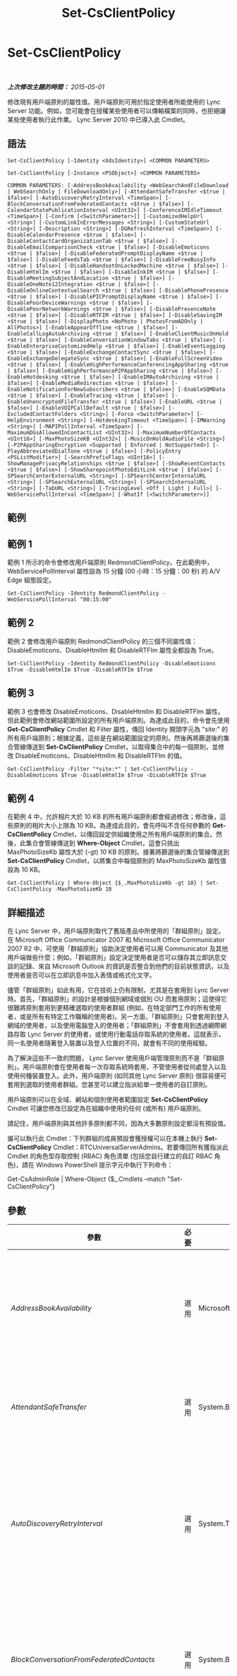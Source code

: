 ﻿---
title: Set-CsClientPolicy
TOCTitle: Set-CsClientPolicy
ms:assetid: 4b7eac0c-50e9-443a-b474-5c4e0c286028
ms:mtpsurl: https://technet.microsoft.com/zh-tw/library/Gg398300(v=OCS.15)
ms:contentKeyID: 49290842
ms.date: 08/10/2015
mtps_version: v=OCS.15
ms.translationtype: HT
---

# Set-CsClientPolicy

 

_**上次修改主題的時間：** 2015-05-01_

修改現有用戶端原則的屬性值。用戶端原則可用於指定使用者所能使用的 Lync Server 功能。例如，您可能會在授權某些使用者可以傳輸檔案的同時，也拒絕讓某些使用者執行此作業。 Lync Server 2010 中已導入此 Cmdlet。

## 語法

    Set-CsClientPolicy [-Identity <XdsIdentity>] <COMMON PARAMETERS>

    Set-CsClientPolicy [-Instance <PSObject>] <COMMON PARAMETERS>

    COMMON PARAMETERS: [-AddressBookAvailability <WebSearchAndFileDownload | WebSearchOnly | FileDownloadOnly>] [-AttendantSafeTransfer <$true | $false>] [-AutoDiscoveryRetryInterval <TimeSpan>] [-BlockConversationFromFederatedContacts <$true | $false>] [-CalendarStatePublicationInterval <UInt32>] [-ConferenceIMIdleTimeout <TimeSpan>] [-Confirm [<SwitchParameter>]] [-CustomizedHelpUrl <String>] [-CustomLinkInErrorMessages <String>] [-CustomStateUrl <String>] [-Description <String>] [-DGRefreshInterval <TimeSpan>] [-DisableCalendarPresence <$true | $false>] [-DisableContactCardOrganizationTab <$true | $false>] [-DisableEmailComparisonCheck <$true | $false>] [-DisableEmoticons <$true | $false>] [-DisableFederatedPromptDisplayName <$true | $false>] [-DisableFeedsTab <$true | $false>] [-DisableFreeBusyInfo <$true | $false>] [-DisableHandsetOnLockedMachine <$true | $false>] [-DisableHtmlIm <$true | $false>] [-DisableInkIM <$true | $false>] [-DisableMeetingSubjectAndLocation <$true | $false>] [-DisableOneNote12Integration <$true | $false>] [-DisableOnlineContextualSearch <$true | $false>] [-DisablePhonePresence <$true | $false>] [-DisablePICPromptDisplayName <$true | $false>] [-DisablePoorDeviceWarnings <$true | $false>] [-DisablePoorNetworkWarnings <$true | $false>] [-DisablePresenceNote <$true | $false>] [-DisableRTFIM <$true | $false>] [-DisableSavingIM <$true | $false>] [-DisplayPhoto <NoPhoto | PhotosFromADOnly | AllPhotos>] [-EnableAppearOffline <$true | $false>] [-EnableCallLogAutoArchiving <$true | $false>] [-EnableClientMusicOnHold <$true | $false>] [-EnableConversationWindowTabs <$true | $false>] [-EnableEnterpriseCustomizedHelp <$true | $false>] [-EnableEventLogging <$true | $false>] [-EnableExchangeContactSync <$true | $false>] [-EnableExchangeDelegateSync <$true | $false>] [-EnableFullScreenVideo <$true | $false>] [-EnableHighPerformanceConferencingAppSharing <$true | $false>] [-EnableHighPerformanceP2PAppSharing <$true | $false>] [-EnableHotdesking <$true | $false>] [-EnableIMAutoArchiving <$true | $false>] [-EnableMediaRedirection <$true | $false>] [-EnableNotificationForNewSubscribers <$true | $false>] [-EnableSQMData <$true | $false>] [-EnableTracing <$true | $false>] [-EnableUnencryptedFileTransfer <$true | $false>] [-EnableURL <$true | $false>] [-EnableVOIPCallDefault <$true | $false>] [-ExcludedContactFolders <String>] [-Force <SwitchParameter>] [-HelpEnvironment <String>] [-HotdeskingTimeout <TimeSpan>] [-IMWarning <String>] [-MAPIPollInterval <TimeSpan>] [-MaximumDGsAllowedInContactList <UInt32>] [-MaximumNumberOfContacts <UInt16>] [-MaxPhotoSizeKB <UInt32>] [-MusicOnHoldAudioFile <String>] [-P2PAppSharingEncryption <Supported | Enforced | NotSupported>] [-PlayAbbreviatedDialTone <$true | $false>] [-PolicyEntry <PSListModifier>] [-SearchPrefixFlags <UInt16>] [-ShowManagePrivacyRelationships <$true | $false>] [-ShowRecentContacts <$true | $false>] [-ShowSharepointPhotoEditLink <$true | $false>] [-SPSearchCenterExternalURL <String>] [-SPSearchCenterInternalURL <String>] [-SPSearchExternalURL <String>] [-SPSearchInternalURL <String>] [-TabURL <String>] [-TracingLevel <Off | Light | Full>] [-WebServicePollInterval <TimeSpan>] [-WhatIf [<SwitchParameter>]]

## 範例

## 範例 1

範例 1 所示的命令會修改用戶端原則 RedmondClientPolicy。在此範例中，WebServicePollInterval 屬性設為 15 分鐘 (00 小時：15 分鐘：00 秒) 的 A/V Edge 組態設定。

    Set-CsClientPolicy -Identity RedmondClientPolicy -WebServicePollInterval "00:15:00"

## 範例 2

範例 2 會修改用戶端原則 RedmondClientPolicy 的三個不同屬性值：DisableEmoticons、DisableHtmlIm 和 DisableRTFIm 屬性全都設為 True。

    Set-CsClientPolicy -Identity RedmondClientPolicy -DisableEmoticons $True -DisableHtmlIm $True -DisableRTFIm $True

## 範例 3

範例 3 也會修改 DisableEmoticons、DisableHtmlIm 和 DisableRTFIm 屬性。但此範例會修改網站範圍所設定的所有用戶端原則。為達成此目的，命令會先使用 **Get-CsClientPolicy** Cmdlet 和 Filter 屬性，傳回 Identity 開頭字元為 "site:" 的所有用戶端原則；根據定義，這些是在網站範圍設定的原則。然後再將篩選後的集合管線傳送到 **Set-CsClientPolicy** Cmdlet，以取得集合中的每一個原則，並修改 DisableEmoticons、DisableHtmlIm 和 DisableRTFIm 的值。

    Get-CsClientPolicy -Filter "*site:*" | Set-CsClientPolicy -DisableEmoticons $True -DisableHtmlIm $True -DisableRTFIm $True

## 範例 4

在範例 4 中，允許相片大於 10 KB 的所有用戶端原則都會經過修改；修改後，這些原則的相片大小上限為 10 KB。為達成此目的，會先呼叫不含任何參數的 **Get-CsClientPolicy** Cmdlet，以傳回設定供組織使用之所有用戶端原則的集合。然後，此集合會管線傳送到 **Where-Object** Cmdlet，這會只挑出 MaxPhotoSizeKb 屬性大於 (-gt) 10 KB 的原則。接著將篩選後的集合管線傳送到 **Set-CsClientPolicy** Cmdlet，以將集合中每個原則的 MaxPhotoSizeKb 屬性值設為 10 KB。

    Get-CsClientPolicy | Where-Object {$_.MaxPhotoSizeKb -gt 10} | Set-CsClientPolicy -MaxPhotoSizeKb 10

## 詳細描述

在 Lync Server 中，用戶端原則取代了舊版產品中所使用的「群組原則」設定。在 Microsoft Office Communicator 2007 和 Microsoft Office Communicator 2007 R2 中，可使用「群組原則」協助決定使用者可以用 Communicator 及其他用戶端做些什麼；例如，「群組原則」設定決定使用者是否可以儲存其立即訊息交談的記錄、來自 Microsoft Outlook 的資訊是否整合到他們的目前狀態資訊，以及使用者是否可以在立即訊息中加入表情或格式化文字。

儘管「群組原則」如此有用，它在技術上仍有限制，尤其是在套用到 Lync Server 時。首先，「群組原則」的設計是根據個別網域或個別 OU 而套用原則；這使得它很難將原則套用到更精確選取的使用者群組 (例如，在特定部門工作的所有使用者，或是所有有特定工作職稱的使用者)。另一方面，「群組原則」只會套用到登入網域的使用者，以及使用電腦登入的使用者；「群組原則」不會套用到透過網際網路存取 Lync Server 的使用者，或使用行動電話存取系統的使用者。這就表示，同一名使用者隨著登入裝置以及登入位置的不同，就會有不同的使用經驗。

為了解決這些不一致的問題， Lync Server 使用用戶端管理原則而不是「群組原則」。用戶端原則會在使用者每一次存取系統時套用，不管使用者從何處登入以及使用何種裝置登入。此外，用戶端原則 (如同其他 Lync Server 原則) 很容易便可套用到選取的使用者群組。您甚至可以建立指派給單一使用者的自訂原則。

用戶端原則可以在全域、網站和個別使用者範圍設定 **Set-CsClientPolicy** Cmdlet 可讓您修改已設定為在組織中使用的任何 (或所有) 用戶端原則。

請記住，用戶端原則與其他許多原則都不同，因為大多數原則設定都沒有預設值。

誰可以執行此 Cmdlet：下列群組的成員預設會獲授權可以在本機上執行 **Set-CsClientPolicy** Cmdlet：RTCUniversalServerAdmins。若要傳回所有獲指派此 Cmdlet 的角色型存取控制 (RBAC) 角色清單 (包括您自行建立的自訂 RBAC 角色)，請在 Windows PowerShell 提示字元中執行下列命令：

Get-CsAdminRole | Where-Object {$\_.Cmdlets –match "Set-CsClientPolicy"}

## 參數


<table>
<colgroup>
<col style="width: 25%" />
<col style="width: 25%" />
<col style="width: 25%" />
<col style="width: 25%" />
</colgroup>
<thead>
<tr class="header">
<th>參數</th>
<th>必要</th>
<th>類型</th>
<th>說明</th>
</tr>
</thead>
<tbody>
<tr class="odd">
<td><p><em>AddressBookAvailability</em></p></td>
<td><p>選用</p></td>
<td><p>Microsoft.Rtc.Management.WritableConfig.Policy.Client.AddressBookAvailability</p></td>
<td><p>表示如何讓使用者存取 Address Book Server 中的資訊 (亦即，使用 通訊錄 Web 查詢服務和/或將通訊錄複本下載到其本機電腦)。AddressBookAvailability 必須設為下列其中一個值：</p>
<p>WebSearchAndFileDownload</p>
<p>WebSearchOnly</p>
<p>FileDownloadOnly</p></td>
</tr>
<tr class="even">
<td><p><em>AttendantSafeTransfer</em></p></td>
<td><p>選用</p></td>
<td><p>System.Boolean</p></td>
<td><p>此參數設為 True 時， Lync 服務員會在「安全轉接」模式下運作；也就是說未連絡到預期接聽者的轉接通話將會重新出現在來電區域，並且附上「轉接失敗」通知。設為 False 時，無法連絡到預期接聽者的轉接通話將不會重新出現在來電區域。</p></td>
</tr>
<tr class="odd">
<td><p><em>AutoDiscoveryRetryInterval</em></p></td>
<td><p>選用</p></td>
<td><p>System.TimeSpan</p></td>
<td><p>嘗試連線失敗後，指定 Lync 再次嘗試連線到 Lync Server 之前要等待的時間。AutoDiscoveryRetryInterval 可以設定為 1 秒 和 60 分鐘 (1 小時) (含) 之間的值。</p>
<p>當指定 AutoDiscoveryRetryInterval 時，您必須使用時:分:秒的格式表示。例如，使用下列語法，將間隔設定為 25 分鐘：</p>
<p>- AutoDiscoveryRetryInterval 00:25:00</p>
<p>此設定相當於 Office Communications Server 2007 R2 的 [重試自動尋找的時間間隔] 群組原則設定。</p></td>
</tr>
<tr class="even">
<td><p><em>BlockConversationFromFederatedContacts</em></p></td>
<td><p>選用</p></td>
<td><p>System.Boolean</p></td>
<td><p>設為 True 時，組織外部的連絡人將無法與適用此原則的任何使用者起始立即訊息交談。不過，只要內部使用者起始該交談，外部使用者將能夠參與交談。設為 False 時，外部連絡人可以將未經同意的立即訊息傳送給組織中的使用者。</p>
<p>此設定相當於 Office Communications Server 2007 R2 的 [封鎖來自聯盟連絡人的交談] 群組原則設定。</p></td>
</tr>
<tr class="odd">
<td><p><em>CalendarStatePublicationInterval</em></p></td>
<td><p>選用</p></td>
<td><p>System.UInt32</p></td>
<td><p>指定 Lync 在從 Microsoft Outlook 擷取行事曆資訊，並將此資料新增到目前狀態資訊之前所等待的秒數。</p>
<p>例如，使用下列語法，將 CalendarStatePublicationInterval 設定為 10 分鐘 (600 秒)：</p>
<p>- CalendarStatePublicationInterval 600</p>
<p>此設定相當於 Office Communications Server 2007 R2 的 [發佈行事曆資料至目前狀態的時間間隔] 群組原則設定。</p></td>
</tr>
<tr class="even">
<td><p><em>ConferenceIMIdleTimeout</em></p></td>
<td><p>選用</p></td>
<td><p>System.TimeSpan</p></td>
<td><p>表示使用者可以持續在立即訊息工作階段中，而不傳送或接收立即訊息的分鐘數。</p>
<p>ConferenceIMIdleTimeout 必須小於或等於 1 小時，而且必須使用時:分:秒的格式指定。例如，下列語法將逾時值設定為 45 分鐘：</p>
<p>-ConferenceIMIdleTimeout 00:45:00</p></td>
</tr>
<tr class="odd">
<td><p><em>Confirm</em></p></td>
<td><p>選用</p></td>
<td><p>System.Management.Automation.SwitchParameter</p></td>
<td><p>在執行命令前先提示確認。</p></td>
</tr>
<tr class="even">
<td><p><em>CustomizedHelpUrl</em></p></td>
<td><p>選用</p></td>
<td><p>System.String</p></td>
<td><p>組織所設定之自訂 Lync 說明的 URL。每當使用者按一下 Lync 中的 [說明] 功能表時，都會顯示此說明，而不會顯示預設的產品說明。此參數已被淘汰，無法再於 Lync Server 2013中使用。</p>
<p>除非您也將 EnableEnterpriseCustomizedHelp 設為 True，否則將無法使用自訂說明。</p>
<p>此設定相當於 Office Communications Server 2007 R2 的 [說明功能表] 群組原則設定。</p></td>
</tr>
<tr class="odd">
<td><p><em>CustomLinkInErrorMessages</em></p></td>
<td><p>選用</p></td>
<td><p>System.String</p></td>
<td><p>可以新增到出現在 Lync 中之錯誤訊息的網站 URL。如果有指定 URL，該 URL 將會出現在 Lync 中所發生之任何錯誤訊息的底部。然後，在使用者按一下該連結之後，就會前往包含其他資訊、疑難排解秘訣等等的自訂網站。</p></td>
</tr>
<tr class="even">
<td><p><em>CustomStateUrl</em></p></td>
<td><p>選用</p></td>
<td><p>System.String</p></td>
<td><p>指定將自訂目前狀態新增至 Lync 所使用之 XML 檔案的位置 (除了「線上」、「忙碌」和「請勿打擾」等內建狀態之外， Lync 還允許最多再自訂四個目前狀態)。XML 檔案的位置應該使用 HTTPS 通訊協定指定。</p>
<p>此設定相當於 Office Communications Server 2007 R2 的 [自訂目前狀態 URL] 群組原則設定。</p></td>
</tr>
<tr class="odd">
<td><p><em>Description</em></p></td>
<td><p>選用</p></td>
<td><p>System.String</p></td>
<td><p>可讓系統管理員提供關於原則的其他資訊。例如，「描述」可以指出被指派原則的使用者。</p></td>
</tr>
<tr class="even">
<td><p><em>DGRefreshInterval</em></p></td>
<td><p>選用</p></td>
<td><p>System.TimeSpan</p></td>
<td><p>表示 Lync 在自動重新整理已在連絡人清單中「展開」之任何通訊群組成員資格清單前所等待的時間 (展開通訊群組表示顯示該群組中的所有成員)。DGRefreshInterval 可以設定為 30 和 28,800 秒 (8 小時) (含) 之間的任何整數值。預設值為 28,800 秒。</p>
<p>此設定相當於 Office Communications Server 2007 R2 的 [重新整理每個通訊群組成員的時間間隔] 群組原則設定。</p></td>
</tr>
<tr class="odd">
<td><p><em>DisableCalendarPresence</em></p></td>
<td><p>選用</p></td>
<td><p>System.Boolean</p></td>
<td><p>設為 True 時，從 Microsoft Outlook 所取得的行事曆資料將不會包含在目前狀態資訊中。設為 False 時，行事曆資料將會包含在目前狀態資訊中。例如，連絡人卡片中會報告空閒/忙碌資訊；同樣地，只要 Outlook 在任何時候顯示您在會議中，就會將您的狀態自動設為「忙碌」。</p>
<p>此設定相當於 Office Communications Server 2007 R2 的 [停用行事曆目前狀態] 群組原則設定。</p></td>
</tr>
<tr class="even">
<td><p><em>DisableContactCardOrganizationTab</em></p></td>
<td><p>選用</p></td>
<td><p>System.Boolean</p></td>
<td><p>此參數設為 True 時，在 Lync 使用者介面中看不到連絡人卡片的 [組織] 索引標籤。設為 False 時，在 Lync 中可以使用連絡人卡片的 [組織] 索引標籤。</p></td>
</tr>
<tr class="odd">
<td><p><em>DisableEmailComparisonCheck</em></p></td>
<td><p>選用</p></td>
<td><p>System.Boolean</p></td>
<td><p>設為 True 時，Lync 將不會嘗試確認目前正在執行的任何 Microsoft Outlook 執行個體是否都屬於執行 Lync 的同一個使用者；例如，此軟體將不會確認 Outlook 和 Lync 是否都使用 Ken Myer 的使用者帳戶執行。該軟體會假設這兩個應用程式都由同一個帳戶執行，而且會依序地將 Outlook 連絡人和行事曆資料加入 Lync 中。</p>
<p>設為 False 時， Lync 將會使用 SMTP 位址確認 Outlook 和 Lync 是否以同一個帳戶執行。如果 SMTP 位址不符，則 Outlook 中的連絡人和行事曆資料將不會納入 Lync 中。</p>
<p></p></td>
</tr>
<tr class="even">
<td><p><em>DisableEmoticons</em></p></td>
<td><p>選用</p></td>
<td><p>System.Boolean</p></td>
<td><p>設為 True 時，使用者將無法傳送或接收其立即訊息中的表情符號，但是他們可以看到這些表情符號的相對應文字。例如，使用者看不到圖形的「笑臉」，但是會看到相對應文字：</p>
<p>: )</p>
<p>設為 False 時，使用者將可以在其立即訊息中加入表情符號，並在所收到的立即訊息中看到表情符號。</p>
<p>此設定相當於 Office Communications Server 2007 R2 的 [在立即訊息中停用表情符號] 群組原則設定。</p></td>
</tr>
<tr class="odd">
<td><p><em>DisableFederatedPromptDisplayName</em></p></td>
<td><p>選用</p></td>
<td><p>System.Boolean</p></td>
<td><p>設為 True 時，將您新增至同盟使用者之連絡人清單時產生的任何通知對話方塊將會使用同盟使用者的 SIP 位址 (例如，sip:kenmyer@fabrikam.com)。設為 False 時，通知對話方塊將會改用同盟使用者的顯示名稱 (例如，Ken Myer)。</p>
<p>此設定相當於 Office Communications Server 2007 R2 的 [防止在通知對話方塊中顯示非 PIC 的同盟連絡人的顯示名稱] 群組原則設定。</p></td>
</tr>
<tr class="even">
<td><p><em>DisableFeedsTab</em></p></td>
<td><p>選用</p></td>
<td><p>System.Boolean</p></td>
<td><p>此參數設為 True 時，[活動摘要] 索引標籤將不會顯示在 Lync 中。設為 False 時，[摘要] 索引標籤將可以在 Lync 中使用。</p></td>
</tr>
<tr class="odd">
<td><p><em>DisableFreeBusyInfo</em></p></td>
<td><p>選用</p></td>
<td><p>System.Boolean</p></td>
<td><p>設為 True 時，從 Microsoft Outlook 擷取的空閒/忙碌資訊將不會顯示在連絡人卡片中。設為 False 時，空閒/忙碌資訊會顯示在連絡人卡片中。例如，您的連絡人卡片可能會加入類似如下的記事：</p>
<p>行事曆: 在 2:00 PM 之前皆為空閒</p>
<p>此設定相當於 Office Communications Server 2007 R2 的 [停用發佈空閒/忙碌資訊] 群組原則設定。</p></td>
</tr>
<tr class="even">
<td><p><em>DisableHandsetOnLockedMachine</em></p></td>
<td><p>選用</p></td>
<td><p>System.Boolean</p></td>
<td><p>若設為 True，當電話所連接的電腦為鎖定時，使用者將無法使用其 Polycom 電話。若要使用該電話，必須先解除鎖定電腦。</p>
<p>若設為 False，即使電話所連接的電腦為鎖定，使用者仍可使用其電話。</p>
<p>此設定相當於 Office Communications Server 2007 R2 的 [設定鎖定電腦上的話筒使用方式] 群組原則設定。</p></td>
</tr>
<tr class="odd">
<td><p><em>DisableHtmlIm</em></p></td>
<td><p>選用</p></td>
<td><p>System.Boolean</p></td>
<td><p>設為 True 時，從網頁複製的任何 HTML 文字都會在貼入立即訊息後，轉換為純文字。設為 False 時，則會在貼入立即訊息後，將 HTML 格式 (例如字型大小和色彩、下拉式清單和按鈕等等) 保留下來。</p>
<p>請注意，即使在設為 False 時，指令碼及其他可能的惡意項目 (例如，播放音效的標記) 都不會複製到立即訊息中。您可以複製按鈕與其他控制項並將其貼入訊息中，但是附加到這些控制項的所有指令碼，則會自動遭到移除。</p>
<p>此設定相當於 Office Communications Server 2007 R2 的 [防止立即訊息中的 HTML 文字] 群組原則設定。</p></td>
</tr>
<tr class="even">
<td><p><em>DisableInkIM</em></p></td>
<td><p>選用</p></td>
<td><p>System.Boolean</p></td>
<td><p>設為 True 時，使用者將無法接收包含 Tablet PC 筆跡的立即訊息 (「筆跡」是一種技術，可讓您將手寫記事插入到文件中)。設為 False 時，使用者將可以接收包含 Tablet PC 筆跡的訊息。</p>
<p>此設定相當於 Office Communications Server 2007 R2 的 [防止立即訊息中的筆跡] 群組原則設定。</p></td>
</tr>
<tr class="odd">
<td><p><em>DisableMeetingSubjectAndLocation</em></p></td>
<td><p>選用</p></td>
<td><p>System.Boolean</p></td>
<td><p>設為 False 時，如果您檢視連絡人卡片中的空閒/忙碌資訊，會議的詳細資訊 (即會議主旨和會議舉辦的地點) 將會顯示為工具提示。設為 True 時，將不會顯示這個詳細資訊。若要完全防止顯示會議相關資訊，還必須將 DisableCalendarPresence 設為 True。</p>
<p>此設定相當於 Communications Server 2007 R2 的 [停用發佈面談主題和位置資訊] 群組原則設定。</p></td>
</tr>
<tr class="even">
<td><p><em>DisableOneNote12Integration</em></p></td>
<td><p>選用</p></td>
<td><p>System.Boolean</p></td>
<td><p>此參數設為 True 時，會停用從 Lync 中啟動 Microsoft OneNote 的功能 (以及自動連結立即訊息工作階段與 OneNote 筆記的功能)。設為 False 時，會在 Lync 中啟用 [使用 OneNote 記錄筆記] 選項。此外，如果您在 Microsoft Outlook 的 [交談記錄] 中找到立即訊息文字記錄，只要按一下 [編輯交談記事] 按鈕，就可以擷取與該交談相關聯的所有 OneNote 筆記。</p>
<p>此設定相當於 Office Communications Server 2007 R2 的 [停用 OneNote 12 整合] 群組原則設定。</p></td>
</tr>
<tr class="odd">
<td><p><em>DisableOnlineContextualSearch</em></p></td>
<td><p>選用</p></td>
<td><p>System.Boolean</p></td>
<td><p>設為 True 時，停用以滑鼠右鍵按一下連絡人清單中的使用者時出現的 [尋找先前的交談] 功能表選項 (此選項可讓您搜尋 Microsoft Outlook [交談記錄] 資料夾中，包含上述使用者的舊立即訊息工作階段)。設為 False 時，如果以滑鼠右鍵按一下連絡人清單中的使用者，就可以使用 [尋找先前的交談] 選項。</p>
<p>請注意，此設定僅適用於沒有在快取模式下執行 Microsoft Outlook 的使用者。那是因為這些使用者所執行的任何搜尋都必須在 Exchange 伺服器上進行，而且系統管理員可能會想要限制這些搜尋所造成的網路流量。如果您是在快取模式下執行 Outlook，搜尋就會在使用者收件匣的本機快取複本上進行。快取搜尋不會受到此設定的影響。</p>
<p>此設定相當於 Office Communications Server 2007 R2 的 [停用線上內容相關式搜尋] 群組原則設定。</p></td>
</tr>
<tr class="even">
<td><p><em>DisablePhonePresence</em></p></td>
<td><p>選用</p></td>
<td><p>System.Boolean</p></td>
<td><p>此參數設為 True 時，如果要判斷您目前的狀態， Lync 不會將電話列入考量。設為 False 時，如果要判斷您的狀態，則會將電話列入考量。例如，您在電話中的任何時候，都會將您的狀態自動設為「忙碌」。</p>
<p>此設定相當於 Office Communications Server 2007 R2 的 [停用電話目前狀態] 群組原則設定。</p></td>
</tr>
<tr class="odd">
<td><p><em>DisablePICPromptDisplayName</em></p></td>
<td><p>選用</p></td>
<td><p>System.Boolean</p></td>
<td><p>設為 True 時，如果具有公用立即訊息服務帳戶 (例如 MSN) 的使用者將您新增至其連絡人清單，此時產生的任何通知對話方塊會顯示該使用者的 SIP 位址 (例如，sip:kenmyer@litwareinc.com)。設為 False 時，通知對話方塊將會改用該使用者的顯示名稱 (例如，Ken Myer)。</p>
<p>此設定相當於 Communications Server 2007 R2 的 [防止在通知對話方塊中顯示 PIC 連絡人的顯示名稱] 群組原則設定。</p></td>
</tr>
<tr class="even">
<td><p><em>DisablePoorDeviceWarnings</em></p></td>
<td><p>選用</p></td>
<td><p>System.Boolean</p></td>
<td><p>此參數設為 True 時，如果音訊或視訊裝置沒有正確運作， Lync 將不會發出警告 (啟動後、在「微調精靈」中、在 [交談] 視窗中等等)。設為 False 時，將會發出這些警告。</p></td>
</tr>
<tr class="odd">
<td><p><em>DisablePoorNetworkWarnings</em></p></td>
<td><p>選用</p></td>
<td><p>System.Boolean</p></td>
<td><p>設為 True 時， Lync 將不會顯示網路品質不良的相關警告。</p></td>
</tr>
<tr class="even">
<td><p><em>DisablePresenceNote</em></p></td>
<td><p>選用</p></td>
<td><p>System.Boolean</p></td>
<td><p>設為 True 時，您在 Microsoft Outlook 中設定的任何「不在辦公室」訊息，都不會顯示為目前狀態資訊的一部分。設為 False 時，每次使用者將滑鼠停留在其連絡人清單中您的名稱上時，就會顯示您的「不在辦公室」訊息。</p>
<p>此設定相當於 Office Communications Server 2007 R2 的 [停用目前狀態記事] 群組原則設定。</p></td>
</tr>
<tr class="odd">
<td><p><em>DisableRTFIM</em></p></td>
<td><p>選用</p></td>
<td><p>System.Boolean</p></td>
<td><p>當此設定與 DisableHtmlIm 設定都設為 True 時，將無法在立即訊息中使用 RTF 格式 (例如，不同的字型、字型大小和字型色彩)；傳送與接收的所有訊息都會轉換成純文字格式。設為 False 時，允許在立即訊息中使用 RTF 格式。</p>
<p>此設定相當於 Office Communications Server 2007 R2 的 [防止在立即訊息中使用 RTF 文字] 群組原則設定。</p></td>
</tr>
<tr class="even">
<td><p><em>DisableSavingIM</em></p></td>
<td><p>選用</p></td>
<td><p>System.Boolean</p></td>
<td><p>此參數設為 True 時，用於儲存立即訊息工作階段的選項都會從 [ Lync 交談] 視窗的功能表列中移除。設為 False 時，則可在 [交談] 視窗中使用這些選項。</p>
<p>請注意，將此值設為 True 時，會移除可讓使用者輕鬆儲存立即訊息文字記錄的功能表選項。不過，使用者可以將文字記錄中的所有文字複製到剪貼簿、將該文字貼入其他應用程式，然後以此種方式儲存文字記錄。</p>
<p>此設定相當於 Office Communications Server 2007 R2 的 [防止使用者儲存立即訊息] 群組原則設定。</p></td>
</tr>
<tr class="odd">
<td><p><em>DisplayPhoto</em></p></td>
<td><p>選用</p></td>
<td><p>Microsoft.Rtc.Management.WritableConfig.Policy.Client.DisplayPhoto</p></td>
<td><p>決定是否要在 Lync 中顯示相片 (使用者及其連絡人的相片)。有效的設定為：</p>
<p>NoPhoto - 在 Lync 中不會顯示相片。</p>
<p>PhotosFromADOnly - 只能顯示已經在 Active Directory 網域服務 中發佈的相片。</p>
<p>AllPhotos - 可以顯示 Active Directory 相片或自訂相片。</p>
<p>預設值為 AllPhotos。</p></td>
</tr>
<tr class="even">
<td><p><em>EnableAppearOffline</em></p></td>
<td><p>選用</p></td>
<td><p>System.Boolean</p></td>
<td><p>此參數設為 True 時，在 Lync 中可以使用其他目前狀態，也就是「顯示為離線」。即使使用者離線，此狀態都可以使其出現，不過，使用者實際上將是連線狀態，而且可以接聽電話、回應立即訊息等等。設為 False 時，在 Lync 中將無法使用「顯示為離線」目前狀態。</p>
<p>此設定相當於 Office Communications Server 2007 R2 的 [啟用顯示為離線狀態] 群組原則設定。</p></td>
</tr>
<tr class="odd">
<td><p><em>EnableCallLogAutoArchiving</em></p></td>
<td><p>選用</p></td>
<td><p>System.Boolean</p></td>
<td><p>設為 True 時，來電與撥出電話的資訊又會自動儲存到 Microsoft Outlook 的 [交談記錄] 資料夾中 (系統不會記錄實際通話本身。所記錄的資訊包括參與通話者、通話長度，以及這是來電或撥出電話等等)。設為 False 時，這項資訊不會儲存到 Outlook。</p>
<p>此設定相當於 Office Communications Server 2007 R2 的 [啟用/停用將電話記錄自動封存至 Outlook 信箱] 群組原則設定。</p></td>
</tr>
<tr class="even">
<td><p><em>EnableClientMusicOnHold</em></p></td>
<td><p>選用</p></td>
<td><p>System.Boolean</p></td>
<td><p>設為 True 時，如果來電者處於保留狀態，就會播放音樂。設為 False 時，如果來電者處於保留狀態，將不會播放音樂。預設值為 False。</p></td>
</tr>
<tr class="odd">
<td><p><em>EnableConversationWindowTabs</em></p></td>
<td><p>選用</p></td>
<td><p>System.Boolean</p></td>
<td><p>設為 True 時，與立即訊息工作階段相關的補充資訊將會顯示在另一個瀏覽器視窗中。此類型的資訊僅適用於使用 Microsoft Unified Communications Managed API (UCMA) 的自訂應用程式。例如，客戶服務或服務台人員在與他人交談的同時，可以自動存取相關的資訊。</p>
<p>設為 False 時，補充資訊將不會顯示在另一個瀏覽器視窗中。雖然使用者仍然可以參與立即訊息工作階段，但無法存取該工作階段所隨附的其他任何資訊。</p>
<p>此設定相當於 Office Communications Server 2007 R2 的群組原則設定 [啟用交談視窗索引標籤]。 Lync Server 2013已淘汰此參數。</p></td>
</tr>
<tr class="even">
<td><p><em>EnableEnterpriseCustomizedHelp</em></p></td>
<td><p>選用</p></td>
<td><p>System.Boolean</p></td>
<td><p>此參數設為 True 時，在 Lync 中按一下 [說明] 功能表的使用者將會獲得組織所設定的自訂說明。設為 False 時，按一下 [說明] 功能表的使用者將會獲得預設的 Lync 產品說明。</p>
<p>當您啟用自訂說明時，也必須指定自訂說明網站的 URL；這是使用 CustomizedHelpUrl 參數完成的。若未指定此參數，或者 URL 無效，則當使用者嘗試排程或加入會議時，可能會發生錯誤。</p>
<p>Lync Server 2013已淘汰此參數。</p></td>
</tr>
<tr class="odd">
<td><p><em>EnableEventLogging</em></p></td>
<td><p>選用</p></td>
<td><p>System.Boolean</p></td>
<td><p>此參數設為 True 時， Lync 的詳細資訊將會記錄在應用程式事件記錄檔中。設為 False 時，只有主要的事件 (例如，連線到 Lync Server 失敗) 會記錄在事件記錄檔中。</p>
<p>此設定相當於 Office Communications Server 2007 R2 的 [開啟 Communicator 2007 的事件記錄] 群組原則設定。</p></td>
</tr>
<tr class="even">
<td><p><em>EnableExchangeContactSync</em></p></td>
<td><p>選用</p></td>
<td><p>System.Boolean</p></td>
<td><p>此參數設為 True (預設值) 時， Lync 會針對使用者的 [ Lync 連絡人] 清單中的每個人，在 Microsoft Outlook 中建立對應的個人連絡人。</p></td>
</tr>
<tr class="odd">
<td><p><em>EnableExchangeDelegateSync</em></p></td>
<td><p>選用</p></td>
<td><p>System.Boolean</p></td>
<td><p>設為 True 時，使用者已經在 Microsoft Exchange 中設定的代理人將可以針對該使用者排程線上會議。</p></td>
</tr>
<tr class="even">
<td><p><em>EnableFullScreenVideo</em></p></td>
<td><p>選用</p></td>
<td><p>System.Boolean</p></td>
<td><p>此參數設為 True 時，會進行兩件事：1) 啟用 Lync 通話的全螢幕視訊 (具有正確外觀比例)；以及 2) 停用 Lync 通話的視訊預覽。設為 False 時，則無法在 Lync 中使用全螢幕視訊，但可以使用視訊預覽。</p>
<p>此設定相當於 Office Communications Server 2007 R2 的 [啟用全螢幕視訊，並停用所有 OC 視訊撥號的視訊預覽] 群組原則設定。</p></td>
</tr>
<tr class="odd">
<td><p><em>EnableHighPerformanceConferencingAppSharing</em></p></td>
<td><p>選用</p></td>
<td><p>System.Boolean</p></td>
<td><p>若設為 True，就能提升螢幕重新整理頻率高的應用程式 (如 CAD/CAM 應用程式) 效能。不過，效能如果提升，其他應用程式可用的系統資源和網路頻寬就會減少。</p></td>
</tr>
<tr class="even">
<td><p><em>EnableHighPerformanceP2PAppSharing</em></p></td>
<td><p>選用</p></td>
<td><p>System.Boolean</p></td>
<td><p>設為 True 時，允許對等應用程式共用工作階段超過最大畫面速率 (每秒 2.5 個畫面)。預設值為 False。</p></td>
</tr>
<tr class="odd">
<td><p><em>EnableHotdesking</em></p></td>
<td><p>選用</p></td>
<td><p>System.Boolean</p></td>
<td><p>此參數設為 True 時，讓使用者使用其 Lync Phone Edition 帳戶登入共用工作區中執行 Lync Server 的電話 (除此之外，這可讓使用者存取其連絡人)。設為 False 時，使用者無法使用其專屬認證登入共用工作區中的電話。</p>
<p>請注意，此設定僅適用於公共區域 (共用工作區) 帳戶，不適用於使用者帳戶。設為 True 且套用至共用工作區中電話的公共區域帳戶時，任何使用者都能使用其認證登入該電話。設為 False 時，將不允許任何人登入該電話。</p>
<p></p></td>
</tr>
<tr class="even">
<td><p><em>EnableIMAutoArchiving</em></p></td>
<td><p>選用</p></td>
<td><p>System.Boolean</p></td>
<td><p>設為 True 時，使用者所參與之每個立即訊息工作階段的文字記錄都會儲存到 Microsoft Outlook 的 [交談記錄] 資料夾中。設為 False 時，則不會自動儲存這些文字記錄 (不過，使用者可以選擇手動儲存立即訊息文字記錄)。</p>
<p>此設定相當於 Office Communications Server 2007 R2 的 [啟用/停用將 IM 對話自動封存至 Outlook 信箱] 群組原則設定。</p></td>
</tr>
<tr class="odd">
<td><p><em>EnableMediaRedirection</em></p></td>
<td><p>選用</p></td>
<td><p>System.Boolean</p></td>
<td><p>設為 True ($True) 時，可讓音訊及視訊資料流與其他網路流量分開；如此可讓用戶端裝置在本機執行音訊及視訊的編碼和解碼作業。與裝置遠端處理或轉碼器壓縮等類似的技術相較，媒體重新導向通常會使頻寬使用較低、伺服器擴充性較高，且使用者經驗較佳。</p></td>
</tr>
<tr class="even">
<td><p><em>EnableNotificationForNewSubscribers</em></p></td>
<td><p>選用</p></td>
<td><p>System.Boolean</p></td>
<td><p>此參數設為 True 時，當您被新增到別人的 [連絡人] 清單時，將會收到通知。此外，[通知] 對話方塊將會讓您選擇將該人員新增至您的 [連絡人] 清單，或封鎖此人員，不讓他檢視您的目前狀態資訊。</p></td>
</tr>
<tr class="odd">
<td><p><em>EnableSQMData</em></p></td>
<td><p>選用</p></td>
<td><p>System.Boolean</p></td>
<td><p>注意： Lync Server 2013已不再使用此設定。</p>
<p>客戶經驗改進計畫 (CEIP) 是為了幫助 Mirosoft 收集 Lync 的實際使用情形而設計。當使用者加入 CEIP 時，每次使用者執行 Lync 時，就會將該使用者所執行的動作、多久執行該動作等相關資訊傳送回 Microsoft、存入資料庫，然後加以分析，以協助識別使用趨勢。</p>
<p>當 EnableSQMData 設為 True 時，不會自動將使用者加入客戶經驗改進計劃。但是， Lync 會提供使用者加入該計畫的選項。</p>
<p>設為 False 時，使用者不會在客戶經驗改進計畫 (CEIP) 中註冊。此外， Lync 也不會提供使用者加入該計畫的選項。使用者加入 CEIP 計畫的唯一方法，就是將 EnableSQMData 設為 True，然後由使用者手動選擇加入該計畫。</p>
<p>請注意，系統不會將個人識別資訊傳送到 CEIP。CEIP 不會追蹤您傳送立即訊息給誰，以及誰傳送立即訊息給您之類的事情。但是，此程式會追蹤使用者使用 Lync 傳輸檔案的頻率，或使用者的 [連絡人清單] 上所擁有之平均連絡人數目之類的資訊。</p>
<p>此設定相當於 Office Communications Server 2007 R2 的 [指定檢測設備] 群組原則設定。</p></td>
</tr>
<tr class="even">
<td><p><em>EnableTracing</em></p></td>
<td><p>選用</p></td>
<td><p>System.Boolean</p></td>
<td><p>此參數設為 True 時，將會在 Lync 中啟用軟體追蹤；設為 False 時，則會停用軟體追蹤。軟體追蹤包含保留程式所進行之所有事項的詳細記錄 (包括追蹤 API 呼叫)。因此，這類追蹤對於開發人員以及應用程式支援人員而言多半非常重要。</p>
<p>此設定相當於 Office Communications Server 2007 R2 的 [開啟 Communicator 2007 的追蹤功能] 群組原則設定。</p></td>
</tr>
<tr class="odd">
<td><p><em>EnableUnencryptedFileTransfer</em></p></td>
<td><p>選用</p></td>
<td><p>System.Boolean</p></td>
<td><p>設為 True 時，使用者可以與其立即訊息軟體不支援加密檔案傳輸的外部使用者交換檔案。設為 False 時，使用者只能與具備支援加密檔案傳輸之軟體的外部使用者交換檔案。</p>
<p>此設定相當於 Office Communications Server 2007 R2 的 [允許傳輸未加密的檔案] 群組原則設定。</p></td>
</tr>
<tr class="even">
<td><p><em>EnableURL</em></p></td>
<td><p>選用</p></td>
<td><p>System.Boolean</p></td>
<td><p>設為 True 時，內嵌在立即訊息中的超連結將是「可點選的」，也就是說，使用者按一下該連結，其網頁瀏覽器便會開啟到指定的位置。設為 False 時，超連結在立即訊息中會以純文字顯示。若要瀏覽到該位置，使用者必須複製連結文字，然後將其貼到網頁瀏覽器中。</p>
<p>此設定相當於 Office Communications Server 2007 R2 的 [允許立即訊息中有超連結] 群組原則設定。</p></td>
</tr>
<tr class="odd">
<td><p><em>EnableVOIPCallDefault</em></p></td>
<td><p>選用</p></td>
<td><p>System.Boolean</p></td>
<td><p>此參數設為 True 時，如果使用者採用按一下撥打功能，就會撥打 Lync 電話。</p>
<p>此原則設定僅會影響按一下撥打功能的初始狀態。如果使用者修改按一下撥打設定的值，則使用者選取的值將覆寫此原則設定。使用者修改按一下撥打設定的值後，將繼續使用該設定，而且不會受到 EnableVOIPCallDefault 原則的影響。</p></td>
</tr>
<tr class="even">
<td><p><em>ExcludedContactFolders</em></p></td>
<td><p>選用</p></td>
<td><p>System.String</p></td>
<td><p>表示每次 Lync 搜尋新連絡人時，不應該搜尋哪些 Microsoft Outlook 連絡人資料夾 (如果有的話)。使用分號分隔資料夾名稱可以指定多個資料夾，例如：-ExcludedContactFolders &quot;SenderPhotoContacts;OtherContacts&quot;。</p></td>
</tr>
<tr class="odd">
<td><p><em>Force</em></p></td>
<td><p>選用</p></td>
<td><p>System.Management.Automation.SwitchParameter</p></td>
<td><p>隱藏執行命令時可能發生的非嚴重錯誤訊息。</p></td>
</tr>
<tr class="even">
<td><p><em>HelpEnvironment</em></p></td>
<td><p>選用</p></td>
<td><p>System.String</p></td>
<td><p>此參數設為 &quot;Office 365&quot; 時，會向使用者顯示 Lync Server 2013的 Office 365 用戶端說明文件，而不是根據預設顯示的內部部署說明。您可以將 HelpEnvironment 設為 &quot;Office 365&quot; 或 Null 值 ($Null)。如果設為 Null 值 (預設值)，就會向使用者顯示內部部署說明。</p></td>
</tr>
<tr class="odd">
<td><p><em>HotdeskingTimeout</em></p></td>
<td><p>選用</p></td>
<td><p>System.TimeSpan</p></td>
<td><p>使用者登入「公用辦公桌」電話的時間間隔 (公用辦公桌的電話是一種執行 Lync Phone Edition 的電話，位於共用工作區，而且使用者可以使用其 Lync Server 帳戶登入)。公用辦公桌逾時會指定使用者自動登出公用辦公桌電話前所經過的分鐘數。當指定公用辦公桌逾時值時，必須使用時:分:秒的格式表示。例如，下列語法會將公用辦公桌逾時間隔設定為 45 分鐘：</p>
<p>-HotdeskingTimeout 00:45:00</p>
<p>請注意，此原則設定僅適用於公共區域電話，而不適用於使用者。預設值為 5 分鐘 (00:05:00)，最小值為 30 秒 (00:00:30)。</p></td>
</tr>
<tr class="even">
<td><p><em>Identity</em></p></td>
<td><p>選用</p></td>
<td><p>Microsoft.Rtc.Management.Xds.XdsIdentity</p></td>
<td><p>指派給新原則的唯一識別碼。若要參照全域原則，請使用下列語法：-Identity global。若要參照網站原則，請使用首碼 &quot;site:&quot;並使用網站名稱做為 Identity。例如：-Identity site:Redmond。若要參照個別使用者原則，請使用類似下列的語法：-Identity SalesClientPolicy。</p></td>
</tr>
<tr class="odd">
<td><p><em>IMWarning</em></p></td>
<td><p>選用</p></td>
<td><p>System.String</p></td>
<td><p>如果有設定，每次使用者參與立即訊息工作階段時，指定的訊息就會出現在 [交談] 視窗中。例如，如果 IMWarning 設為 &quot;All information is the property of Litwareinc&quot; (所有資訊均為 Litwareinc 的財產)，則每次使用者參與立即訊息工作階段時，該訊息就會出現在 [交談] 視窗中。</p>
<p>您的警告訊息長度上限為 256 個字元，且只能包含純文字。您不能使用任何格式 (例如粗體或斜體)，或在文字內包含可點選的 URL。</p>
<p>如果設為 Null 值 ($Null)，則交談視窗中不會出現任何訊息。</p>
<p>此設定相當於 Office Communications Server 2007 R2 的 [警告文字] 群組原則設定。</p></td>
</tr>
<tr class="even">
<td><p><em>Instance</em></p></td>
<td><p>選用</p></td>
<td><p>ClientPolicy</p></td>
<td><p>允許您將物件參考傳遞給 Cmdlet，而非設定個別的參數值。</p></td>
</tr>
<tr class="odd">
<td><p><em>MAPIPollInterval</em></p></td>
<td><p>選用</p></td>
<td><p>System.TimeSpan</p></td>
<td><p>重要：此參數已被淘汰，無法再於 Lync Server 2013中使用。</p>
<p>對於 Microsoft Exchange Server 2003 的使用者，MAPIPollInterval 會指定 Lync 從 Exchange 公用資料夾擷取行事曆資料的頻率。MAPIPollInterval 可以設定為 1 秒 和 1 小時 (含) 之間的任何值。若要設定 MAPI 輪詢間隔，需使用時:分:秒的格式表示。例如，下列命令會將 MAPI 輪詢間隔設定為 45 分鐘：</p>
<p>-MapiPollInterval 00:45:00</p>
<p>請注意，此設定不適用於其電子郵件帳戶位於 Microsoft Exchange Server 2010 或 Microsoft Exchange Server 2007 的使用者。對於這些使用者，行事曆擷取是使用 WebServicePollInterval 進行管理。</p>
<p>此設定相當於 Office Communications Server 2007 R2 的 [從 MAPI 提供者載入行事曆資料的時間間隔] 群組原則設定。</p></td>
</tr>
<tr class="even">
<td><p><em>MaximumDGsAllowedInContactList</em></p></td>
<td><p>選用</p></td>
<td><p>System.UInt32</p></td>
<td><p>表示使用者可以設定為連絡人之通訊群組的數目上限。MaximumDGsAllowedInContactList 可以設為 0 和 64 (含) 之間的任何整數值。預設值為 10。</p></td>
</tr>
<tr class="odd">
<td><p><em>MaximumNumberOfContacts</em></p></td>
<td><p>選用</p></td>
<td><p>System.UInt16</p></td>
<td><p>表示允許一個使用者擁有的連絡人數目上限。連絡人上限可以設為 0 和 1000 (含) 之間的任何整數值。設為 0 時，使用者無法擁有任何連絡人。</p>
<p>此設定相當於 Office Communications Server 2007 R2 的 [允許的連絡人最大數量] 群組原則設定。</p></td>
</tr>
<tr class="even">
<td><p><em>MaxPhotoSizeKB</em></p></td>
<td><p>選用</p></td>
<td><p>System.UInt32</p></td>
<td><p>表示在 Lync 中顯示之相片的大小上限 (KB)。</p>
<p>預設值為 30 KB。</p></td>
</tr>
<tr class="odd">
<td><p><em>MusicOnHoldAudioFile</em></p></td>
<td><p>選用</p></td>
<td><p>System.String</p></td>
<td><p>來電者處於保留狀態時播放之音訊檔案的路徑。如果針對此屬性設定值，將會啟用保留音樂，而且使用者將無法停用此功能。如果未針對此屬性設定值，則使用者可以假設 EnableClientMusicOnHold 設為 True，以指定自己的保留音樂檔案。</p></td>
</tr>
<tr class="even">
<td><p><em>P2PAppSharingEncryption</em></p></td>
<td><p>選用</p></td>
<td><p>Microsoft.Rtc.Management.WritableConfig.Policy.Client.P2PAppSharingEncryption</p></td>
<td><p>表示是否加密對等交談期間交換的桌面和應用程式共用資料。允許的值為：</p>
<p>Supported。如果可能，將會加密桌面和應用程式共用資料。</p>
<p>Enforced。必須加密桌面和應用程式共用資料。如果無法加密資料，則不會為交談啟用桌面和應用程式共用。</p>
<p>NotSupported。將不加密桌面和應用程式共用資料。</p></td>
</tr>
<tr class="odd">
<td><p><em>PlayAbbreviatedDialTone</em></p></td>
<td><p>選用</p></td>
<td><p>System.Boolean</p></td>
<td><p>此參數設為 True 時，只要拿起 Lync 相容話筒撥號，就會播放 3 秒鐘撥號聲 ( Lync 相容話筒的外觀就像是標準電話，但是插入電腦上的 USB 連接埠，而且是用來撥打 Lync 電話，而不是「一般」電話)。設為 False 時，只要拿起 Lync 相容話筒撥號，就會播放 30 秒鐘撥號聲。</p>
<p>此設定相當於 Office Communications Server 2007 R2 的 [播放簡短撥號聲] 群組原則設定。</p></td>
</tr>
<tr class="even">
<td><p><em>PolicyEntry</em></p></td>
<td><p>選用</p></td>
<td><p>System.Management.Automation.PSListModifier</p></td>
<td><p>提供新增預設參數未涵蓋之設定的一種方式。例如，在測試 Microsoft Lync Server 2010 的前版本時，可以將 [傳送意見反應] 選項新增到 Microsoft Lync 2010。作法是使用類似下列的程式碼：</p>
<p>$x = New-CsClientPolicyEntry -Name &quot;OnlineFeedbackURL&quot; -Value &quot;http://www.litwareinc.com/feedback&quot;Set-CsClientPolicy -Identity global -PolicyEntry @{Add=$x}</p>
<p>如需詳細資訊和範例，請參閱 <a href="new-csclientpolicyentry.md">New-CsClientPolicyEntry</a> Cmdlet 說明主題。</p></td>
</tr>
<tr class="odd">
<td><p><em>SearchPrefixFlags</em></p></td>
<td><p>選用</p></td>
<td><p>System.UInt16</p></td>
<td><p>表示每次使用者搜尋新連絡人時應該使用的 [通訊錄] 屬性。搜尋首碼旗標會建構為類似二進位數字 (例如 11101111)，其中 1 表示應該搜尋屬性，而 0 表示不應該搜尋屬性。二進位值中的屬性為 (從右到左)：</p>
<p>主要電子郵件地址</p>
<p>電子郵件別名</p>
<p>所有電子郵件地址</p>
<p>公司</p>
<p>顯示名稱</p>
<p>名字</p>
<p>姓氏</p>
<p>二進位值 1110111 表示除了屬性 4 之外，應該搜尋所有屬性：公司。若要只搜尋顯示名稱、名字和姓氏，您需要建構此值：</p>
<p>1110000</p>
<p>二進位值建構完成之後，必須先轉換為十進位值，才能指派給 SearchPrefixFlags。若要將二進位數字轉換為十進位數字，您可以使用下列 Windows PowerShell 命令：</p>
<p>[Convert]::ToInt32(&quot;1110111&quot;, 2)</p></td>
</tr>
<tr class="even">
<td><p><em>ShowManagePrivacyRelationships</em></p></td>
<td><p>選用</p></td>
<td><p>System.Boolean</p></td>
<td><p>此參數設為 True 時，會在 [ Lync 連絡人清單] 視窗中顯示 [關聯] 選項。設為 False 時，則會隱藏 [關聯] 選項。</p>
<p>請注意，此設定僅會套用至 Lync 2010。即使 ShowManagePrivacyRelationships 設為 True， Lync 2013 也不會顯示這些關聯。</p>
<p>預設值為 False。</p></td>
</tr>
<tr class="odd">
<td><p><em>ShowRecentContacts</em></p></td>
<td><p>選用</p></td>
<td><p>System.Boolean</p></td>
<td><p>此參數在用戶端上沒有作用。</p>
<p></p></td>
</tr>
<tr class="even">
<td><p><em>ShowSharepointPhotoEditLink</em></p></td>
<td><p>選用</p></td>
<td><p>System.Boolean</p></td>
<td><p>此參數如果設為 True， Lync 將會包含一個連結，讓使用者編輯儲存在其 SharePoint MySite 上的個人相片。預設值為 False，表示 Lync 將不會包含指向 SharePoint MySite 的連結。</p></td>
</tr>
<tr class="odd">
<td><p><em>SPSearchCenterExternalURL</em></p></td>
<td><p>選用</p></td>
<td><p>System.String</p></td>
<td><p>用於關鍵字搜尋 (亦稱為專家搜尋) 之 SharePoint 網站的外部 URL。此 URL 將會出現在 Lync 中所顯示之任何關鍵字搜尋結果的底部。如果使用者按一下此 URL，使用者的網頁瀏覽器將會開啟到 SharePoint 網站，讓他們有機會使用 SharePoint 的搜尋功能進行搜尋 (SharePoint 比 Lync 提供更多搜尋選項)。</p>
<p>SPSearchCenterExternalURL 代表用於外部使用者的 URL；亦即，從組織防火牆外部登入的使用者。SPSearchCenterInternalURL 參數用於從防火牆內部登入的使用者。</p></td>
</tr>
<tr class="even">
<td><p><em>SPSearchCenterInternalURL</em></p></td>
<td><p>選用</p></td>
<td><p>System.String</p></td>
<td><p>用於關鍵字搜尋 (亦稱為專家搜尋) 之 SharePoint 網站的內部 URL。此 URL 將會出現在 Lync 中所顯示之任何關鍵字搜尋結果的底部。如果使用者按一下此 URL，使用者的網頁瀏覽器將會開啟到 SharePoint 網站，讓他們有機會使用 SharePoint 的搜尋功能進行搜尋 (SharePoint 比 Lync 提供更多搜尋選項)。</p>
<p>SPSearchCenterInternalURL 代表用於內部使用者的 URL；亦即，從組織防火牆內部登入的使用者。SPSearchCenterExternalURL 參數用於從防火牆外部登入的使用者。</p></td>
</tr>
<tr class="odd">
<td><p><em>SPSearchExternalURL</em></p></td>
<td><p>選用</p></td>
<td><p>System.String</p></td>
<td><p>用於關鍵字搜尋 (亦稱為專家搜尋) 之 SharePoint 網站的外部 URL。每次外部使用者 (亦即，從組織防火牆外部存取系統的使用者) 進行關鍵字搜尋時， Lync 將會使用位於此 URL 的 SharePoint 網站。</p></td>
</tr>
<tr class="even">
<td><p><em>SPSearchInternalURL</em></p></td>
<td><p>選用</p></td>
<td><p>System.String</p></td>
<td><p>用於關鍵字搜尋 (亦稱為專家搜尋) 之 SharePoint 網站的內部 URL。每次內部使用者 (亦即，從組織防火牆內部登入的使用者) 進行關鍵字搜尋時， Lync 將會使用位於此 URL 的 SharePoint 網站。</p></td>
</tr>
<tr class="odd">
<td><p><em>TabURL</em></p></td>
<td><p>選用</p></td>
<td><p>System.String</p></td>
<td><p>指定建立 [ Lync 連絡人清單] 視窗底部之自訂索引標籤所需之 XML 檔案的位置。自訂索引標籤可讓使用者從 Lync 中存取網頁 (例如服務台網頁)。 Lync Server 2013已淘汰此參數。</p>
<p>此設定相當於 Office Communications Server 2007 R2 的 [索引標籤 URL] 群組原則設定。</p></td>
</tr>
<tr class="even">
<td><p><em>TracingLevel</em></p></td>
<td><p>選用</p></td>
<td><p>Microsoft.Rtc.Management.WritableConfig.Policy.Client.TracingLevel</p></td>
<td><p>可讓系統管理員管理 Lync 2013 中的事件追蹤及記錄。允許的值為：</p>
<p>* Off – 停用追蹤，使用者無法變更此設定。</p>
<p>* Light – 執行最基本的追蹤，使用者無法變更此設定。</p>
<p>* Full – 執行詳細資訊追蹤，使用者無法變更此設定。</p>
<p>根據預設，TracingLevel 設為 Light。</p></td>
</tr>
<tr class="odd">
<td><p><em>WebServicePollInterval</em></p></td>
<td><p>選用</p></td>
<td><p>System.TimeSpan</p></td>
<td><p>對於 Microsoft Exchange Server 2007 和更新版本的使用者，WebServicePollInterval 會指定 Lync 從 Microsoft Exchange Server Web 服務擷取行事曆資料的頻率。WebServicePollInterval 可以設定為 1 秒和 1 小時 (含) 之間的任何值。若要設定 Web 服務輪詢間隔，需使用時:分:秒的格式表示。例如，下列命令會將 Web 服務輪詢間隔設定為 45 分鐘：</p>
<p>-WebServicePollInterval 00:45:00</p>
<p>請注意，此設定不適用於其電子郵件帳戶位於 Exchange 2003 的使用者。對於這些使用者，行事曆擷取是使用 MAPIPollInterval 進行管理。</p>
<p>此設定相當於 Communications Server 2007 R2 的 [從 Web 服務提供者載入行事曆資料的時間間隔] 群組原則設定。</p></td>
</tr>
<tr class="even">
<td><p><em>WhatIf</em></p></td>
<td><p>選用</p></td>
<td><p>System.Management.Automation.SwitchParameter</p></td>
<td><p>說明執行命令時若不實際執行命令的後果。</p></td>
</tr>
</tbody>
</table>


## 輸入類型

Microsoft.Rtc.Management.WritableConfig.Policy.Client.ClientPolicy 物件。 **Set-CsClientPolicy** Cmdlet 接受管線傳送的用戶端原則物件執行個體。

## 傳回類型

**Set-CsClientPolicy** Cmdlet 不會傳回值或物件，而會設定 Microsoft.Rtc.Management.WritableConfig.Policy.Client.ClientPolicy 物件的執行個體。

## 請參閱

#### 其他資源

[Get-CsClientPolicy](get-csclientpolicy.md)  
[Grant-CsClientPolicy](grant-csclientpolicy.md)  
[New-CsClientPolicy](new-csclientpolicy.md)  
[Remove-CsClientPolicy](remove-csclientpolicy.md)

